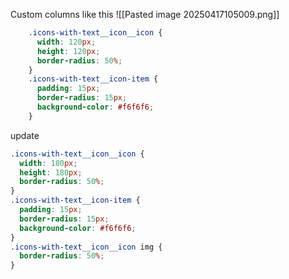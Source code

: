 Custom columns
like this
![[Pasted image 20250417105009.png]]

```css
	.icons-with-text__icon__icon {
	  width: 120px;
	  height: 120px;
	  border-radius: 50%;
	}
	.icons-with-text__icon-item {
	  padding: 15px;
	  border-radius: 15px;
	  background-color: #f6f6f6;
	}
```

update
```css
.icons-with-text__icon__icon {
  width: 180px;
  height: 180px;
  border-radius: 50%;
}
.icons-with-text__icon-item {
  padding: 15px;
  border-radius: 15px;
  background-color: #f6f6f6;
}
.icons-with-text__icon__icon img {
  border-radius: 50%;
}
```